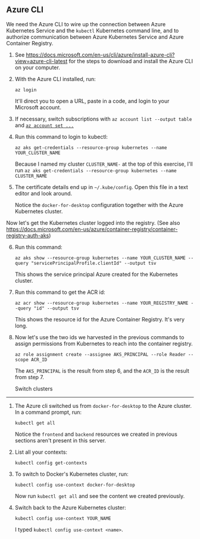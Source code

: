 Azure CLI
---------

We need the Azure CLI to wire up the connection between Azure Kubernetes Service and the `kubectl` Kubernetes command line, and to authorize communication between Azure Kubernetes Service and Azure Container Registry.

1. See https://docs.microsoft.com/en-us/cli/azure/install-azure-cli?view=azure-cli-latest for the steps to download and install the Azure CLI on your computer.

2. With the Azure CLI installed, run:

   ```
   az login
   ```

   It'll direct you to open a URL, paste in a code, and login to your Microsoft account.

3. If necessary, switch subscriptions with `az account list --output table` and [`az account set ...`](https://docs.microsoft.com/en-us/cli/azure/account?view=azure-cli-latest#az-account-set)

4. Run this command to login to kubectl:

   ```
   az aks get-credentials --resource-group kubernetes --name YOUR_CLUSTER_NAME
   ```

   Because I named my cluster `CLUSTER_NAME-` at the top of this exercise, I'll run `az aks get-credentials --resource-group kubernetes --name CLUSTER_NAME`

5. The certificate details end up in `~/.kube/config`.  Open this file in a text editor and look around.

   Notice the `docker-for-desktop` configuration together with the Azure Kubernetes cluster.

Now let's get the Kubernetes cluster logged into the registry.  (See also https://docs.microsoft.com/en-us/azure/container-registry/container-registry-auth-aks)

6. Run this command:

   ```
   az aks show --resource-group kubernetes --name YOUR_CLUSTER_NAME --query "servicePrincipalProfile.clientId" --output tsv
   ```

   This shows the service principal Azure created for the Kubernetes cluster.

7. Run this command to get the ACR id:

   ```
   az acr show --resource-group kubernetes --name YOUR_REGISTRY_NAME --query "id" --output tsv
   ```

   This shows the resource id for the Azure Container Registry.  It's very long.

8. Now let's use the two ids we harvested in the previous commands to assign permissions from Kubernetes to reach into the container registry.

   ```
   az role assignment create --assignee AKS_PRINCIPAL --role Reader --scope ACR_ID
   ```

   The `AKS_PRINCIPAL` is the result from step 6, and the `ACR_ID` is the result from step 7.

   Switch clusters
---------------

1. The Azure cli switched us from `docker-for-desktop` to the Azure cluster.  In a command prompt, run:

   ```
   kubectl get all
   ```

   Notice the `frontend` and `backend` resources we created in previous sections aren't present in this server.

2. List all your contexts:

   ```
   kubectl config get-contexts
   ```

3. To switch to Docker's Kubernetes cluster, run:

   ```
   kubectl config use-context docker-for-desktop
   ```

   Now run `kubectl get all` and see the content we created previously.

4. Switch back to the Azure Kubernetes cluster:

   ```
   kubectl config use-context YOUR_NAME
   ```

   I typed `kubectl config use-context <name>`.